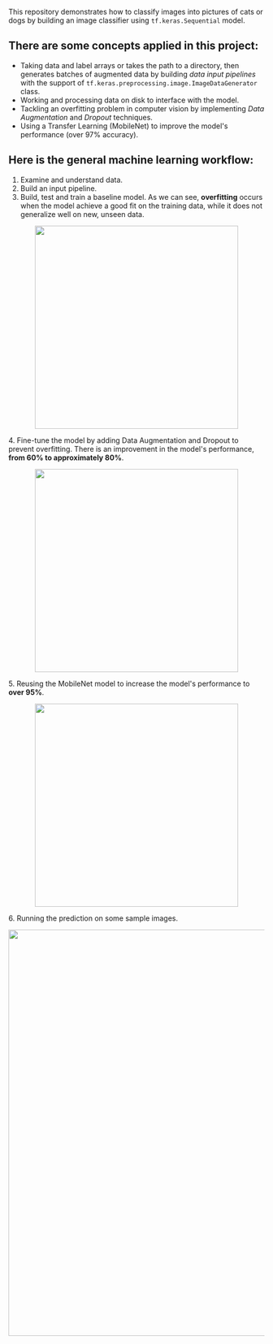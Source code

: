 This repository demonstrates how to classify images into pictures of cats or dogs by building an image classifier using `tf.keras.Sequential` model.

## There are some concepts applied in this project:
* Taking data and label arrays or takes the path to a directory, then generates batches of augmented data by building _data input pipelines_ with the support of `tf.keras.preprocessing.image.ImageDataGenerator` class.
* Working and processing data on disk to interface with the model.
* Tackling an overfitting problem in computer vision by implementing _Data Augmentation_ and _Dropout_  techniques.
* Using a Transfer Learning (MobileNet) to improve the model's performance (over 97% accuracy).

## Here is the general machine learning workflow:

1. Examine and understand data.
2. Build an input pipeline.
3. Build, test and train a baseline model. As we can see, **overfitting** occurs when the model achieve a good fit on the training data, while it does not generalize well on new, unseen data. 
<p align="center"><img src="https://user-images.githubusercontent.com/3027146/141526050-9f53d7e6-c9e8-4968-86e8-81b155b3c964.jpg" width="400"></p>
4. Fine-tune the model by adding Data Augmentation and Dropout to prevent overfitting. There is an improvement in the model's performance, <b>from 60% to approximately 80%</b>.
<p align="center"><img src="https://user-images.githubusercontent.com/3027146/141526073-3a0442a9-e6e8-441f-8664-e668bf2eb51b.jpg" width="400"></p>
5. Reusing the MobileNet model to increase the model's performance to <b>over 95%</b>.
<p align="center"><img src="https://user-images.githubusercontent.com/3027146/141526591-0efefcbd-b81d-428c-aaa0-71001c4a767a.jpg" width="400"></p>
6. Running the prediction on some sample images.
<p align="center"><img src="https://user-images.githubusercontent.com/3027146/141527098-423b0457-e98f-4433-81f0-dc19c47d83b1.jpg" width="800"></p>
